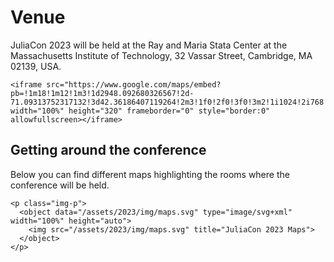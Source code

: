 # Venue

JuliaCon 2023 will be held at the Ray and Maria Stata Center at the Massachusetts Institute of Technology, 32 Vassar Street, Cambridge, MA 02139, USA.

~~~
<iframe src="https://www.google.com/maps/embed?pb=!1m18!1m12!1m3!1d2948.092680326567!2d-71.09313752317132!3d42.36186407119264!2m3!1f0!2f0!3f0!3m2!1i1024!2i768!4f13.1!3m3!1m2!1s0x89e370a95cb1e19b%3A0xa9dc1ab3c8bedd1e!2sRay%20and%20Maria%20Stata%20Center!5e0!3m2!1sen!2sus!4v1683675736967!5m2!1sen!2sus" width="100%" height="320" frameborder="0" style="border:0" allowfullscreen></iframe>
~~~

## Getting around the conference

Below you can find different maps highlighting the rooms where the conference will be
held.

~~~
<p class="img-p">
  <object data="/assets/2023/img/maps.svg" type="image/svg+xml" width="100%" height="auto">
    <img src="/assets/2023/img/maps.svg" title="JuliaCon 2023 Maps">
  </object>
</p>
~~~
